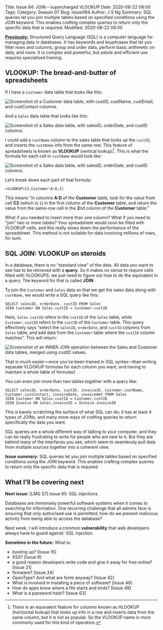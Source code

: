 Title: Issue 84: JOIN – supercharged VLOOKUP
Date: 2020-08-22 08:00
Tags: 
Category: Season 07
Slug: issue084
Author: J S Ng
Summary: SQL queries let you join multiple tables based on specified conditions using the JOIN keyword. This enables crafting complex queries to return only the specific data that is required.
Modified: 2020-08-22 08:00

[**Previously:**](https://buttondown.email/laymansguide/archive/) Structured Query Language (SQL) is a computer language for managing data in databases. It has keywords and keyphrases that let you filter rows and columns, group and order data, perform basic arithmetic on data, and more. It is complex and powerful, but astute and efficient use requires specialised training.

## VLOOKUP: The bread-and-butter of spreadsheets

If I have a `Customer` data table that looks like this:

![Screenshot of a Customer data table, with custID, custName, custEmail, and custContact columns.]({attach}/season07/issue084/issue084_01.png)

And a `Sales` data table that looks like this:

![Screenshot of a Sales data table, with salesID, orderDate, and custID columns.]({attach}/season07/issue084/issue084_02.png)

I could add a `custName` column to the sales table that *looks up* the `custID`, and inserts the `custName` info from the same row. This feature of spreadsheets is known as **VLOOKUP** (vertical lookup)[^1]. This is what the formula for each cell in `custName` would look like:

[^1]: There is an equivalent feature for columns known as HLOOKUP (horizontal lookup) that looks up info in a row and inserts data from the same column, but it is not as popular. So the VLOOKUP name is more commonly used for this kind of operation.

![Screenshot of a Sales data table, with salesID, orderDate, and custID columns.]({attach}/season07/issue084/issue084_03.png)

Let’s break down each part of that formula:

`=VLOOKUP(C2,Customer!A:D,2)`

This means “in columns **A:D** of the **Customer** table, look for the value from cell **C2** (which is `1`) in the first column of the **Customer** table, and return the value from the same-row cell in the **2**nd column of the **Customer** table.”

What if you needed to insert more than one column? What if you need to “join” two or more tables? Your spreadsheet would soon be filled with VLOOKUP cells, and this really slows down the performance of the spreadsheet. This method is not suitable for data involving millions of rows, for sure.

## SQL JOIN: VLOOKUP on steroids

In a database, there is no “standard view” of the data. All data you want to see has to be retrieved with a **query**. So it makes no sense to require cells filled with VLOOKUPS; we just need to figure out how to do the equivalent in a query. The keyword for that is called **JOIN**.

To join the `Customer` and `Sales` data so that we get the sales data along with `custName`, we would write a SQL query like this:

```
SELECT salesID, orderDate, custID FROM Sales
JOIN Customer ON Sales.custID = Customer.custID
```

Here, `Sales.custID` refers to the `custID` of the `Sales` table, while `Customer.custID` refers to the `custID` of the `Customer` table. This query effectively says “select the `salesID`, `orderDate`, and `custID` columns from `Sales` table, and add data from the `Customer` table where the `custID` column matches”. This will return:

![Screenshot of an INNER JOIN operation between the Sales and Customer data tables, merged using custID values.]({attach}/season07/issue084/issue084_04.png)

That is much easier—once you’ve been trained in SQL syntax—than writing separate VLOOKUP formulas for each column you want, and having to maintain a whole table of formulas!

You can even join more than two tables together with a query like:

```
SELECT salesID, orderDate, custID, invoiceID, Customer.custName, Customer.custContact, invoiceDate, invoiceAmt FROM Sales
JOIN Customer ON Sales.custID = Customer.custID
JOIN Invoice ON Sales.invoiceID = Invoice.invoiceID
```

This is barely scratching the surface of what SQL can do; it has at least 4 types of JOINs, and many more ways of crafting queries to return specifically the data you want.

SQL queries are a whole different way of talking to your computer, and they can be really frustrating to write for people who are new to it. But they are behind many of the interfaces you see, which seem to seamlessly pull data from multiple sources together into a coherent view.

**Issue summary:** SQL queries let you join multiple tables based on specified conditions using the JOIN keyword. This enables crafting complex queries to return only the specific data that is required.

## What I’ll be covering next

**Next issue:** [LMG S7] Issue 85: SQL injections

Databases are immensely powerful software systems when it comes to searching for information. One recurring challenge that all admins face is ensuring that only authorised use is permitted; how do we prevent malicious activity from being able to access the database?

Next week, I will introduce a common **vulnerability** that web developers always have to guard against: SQL injection.

**Sometime in the future:** What is:

- booting up? [Issue 15]
- XSS? [Issue 8]
- a good reason developers write code and give it away for free online? [Issue 21]
- firmware? [Issue 34]
- OpenType? And what are fonts anyway? [Issue 42]
- What is involved in installing a piece of software? [Issue 48]
- How do apps know where a file starts and ends? [Issue 49]
- What is a password hash? [Issue 63]
